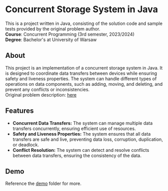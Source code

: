 # Concurrent Storage System in Java
This is a project written in Java, consisting of the solution code and sample tests provided by the original problem author.  
**Course**: Concurrent Programming (3rd semester, 2023/2024)  
**Degree**: Bachelor's at University of Warsaw  

## About
This project is an implementation of a concurrent storage system in Java. 
It is designed to coordinate data transfers between devices while ensuring safety and liveness properties. 
The system can handle different types of operations on data components, such as adding, moving, and deleting, and prevent any conflicts or inconsistencies.  
Original problem description: [here](https://www.mimuw.edu.pl/~iwanicki/courses/cp/2023/)

## Features
- **Concurrent Data Transfers:** The system can manage multiple data transfers concurrently, ensuring efficient use of resources.
- **Safety and Liveness Properties:** The system ensures that all data transfers are safe and live, preventing data loss, corruption, duplication, or deadlock.
- **Conflict Resolution:** The system can detect and resolve conflicts between data transfers, ensuring the consistency of the data.


## Demo
Reference the [demo](src/cp2023/demo/) folder for more.


